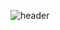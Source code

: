 ![header](https://capsule-render.vercel.app/api?type=slice&color=auto&height=300&section=header&text=hncok&fontSize=90&desc=think%20design&&rotate=30)
